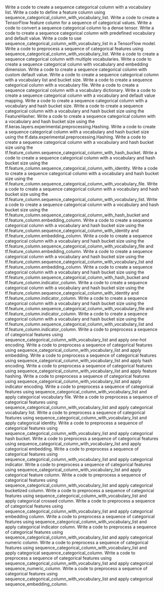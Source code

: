 Write a code to create a sequence categorical column with a vocabulary list.
Write a code to define a feature column using sequence_categorical_column_with_vocabulary_list.
Write a code to create a TensorFlow feature column for a sequence of categorical values.
Write a code to convert a sequence categorical column to a dense tensor.
Write a code to create a sequence categorical column with predefined vocabulary and default value.
Write a code to use sequence_categorical_column_with_vocabulary_list in a TensorFlow model.
Write a code to preprocess a sequence of categorical features using sequence_categorical_column_with_vocabulary_list.
Write a code to create a sequence categorical column with multiple vocabularies.
Write a code to create a sequence categorical column with vocabulary and embedding dimension.
Write a code to create a sequence categorical column with custom default value.
Write a code to create a sequence categorical column with a vocabulary list and bucket size.
Write a code to create a sequence categorical column with a vocabulary file.
Write a code to create a sequence categorical column with a vocabulary dictionary.
Write a code to create a sequence categorical column with a vocabulary and default value mapping.
Write a code to create a sequence categorical column with a vocabulary and hash bucket size.
Write a code to create a sequence categorical column with a vocabulary and hash bucket size using the FeatureHasher.
Write a code to create a sequence categorical column with a vocabulary and hash bucket size using the tf.keras.layers.experimental.preprocessing.Hashing.
Write a code to create a sequence categorical column with a vocabulary and hash bucket size using the tf.data.experimental.preprocessing.Hashing.
Write a code to create a sequence categorical column with a vocabulary and hash bucket size using the tf.feature_column.sequence_categorical_column_with_hash_bucket.
Write a code to create a sequence categorical column with a vocabulary and hash bucket size using the tf.feature_column.sequence_categorical_column_with_identity.
Write a code to create a sequence categorical column with a vocabulary and hash bucket size using the tf.feature_column.sequence_categorical_column_with_vocabulary_file.
Write a code to create a sequence categorical column with a vocabulary and hash bucket size using the tf.feature_column.sequence_categorical_column_with_vocabulary_list.
Write a code to create a sequence categorical column with a vocabulary and hash bucket size using the tf.feature_column.sequence_categorical_column_with_hash_bucket and tf.feature_column.embedding_column.
Write a code to create a sequence categorical column with a vocabulary and hash bucket size using the tf.feature_column.sequence_categorical_column_with_identity and tf.feature_column.embedding_column.
Write a code to create a sequence categorical column with a vocabulary and hash bucket size using the tf.feature_column.sequence_categorical_column_with_vocabulary_file and tf.feature_column.embedding_column.
Write a code to create a sequence categorical column with a vocabulary and hash bucket size using the tf.feature_column.sequence_categorical_column_with_vocabulary_list and tf.feature_column.embedding_column.
Write a code to create a sequence categorical column with a vocabulary and hash bucket size using the tf.feature_column.sequence_categorical_column_with_hash_bucket and tf.feature_column.indicator_column.
Write a code to create a sequence categorical column with a vocabulary and hash bucket size using the tf.feature_column.sequence_categorical_column_with_identity and tf.feature_column.indicator_column.
Write a code to create a sequence categorical column with a vocabulary and hash bucket size using the tf.feature_column.sequence_categorical_column_with_vocabulary_file and tf.feature_column.indicator_column.
Write a code to create a sequence categorical column with a vocabulary and hash bucket size using the tf.feature_column.sequence_categorical_column_with_vocabulary_list and tf.feature_column.indicator_column.
Write a code to preprocess a sequence of categorical features using sequence_categorical_column_with_vocabulary_list and apply one-hot encoding.
Write a code to preprocess a sequence of categorical features using sequence_categorical_column_with_vocabulary_list and apply embedding.
Write a code to preprocess a sequence of categorical features using sequence_categorical_column_with_vocabulary_list and apply hash encoding.
Write a code to preprocess a sequence of categorical features using sequence_categorical_column_with_vocabulary_list and apply feature hashing.
Write a code to preprocess a sequence of categorical features using sequence_categorical_column_with_vocabulary_list and apply indicator encoding.
Write a code to preprocess a sequence of categorical features using sequence_categorical_column_with_vocabulary_list and apply categorical vocabulary file.
Write a code to preprocess a sequence of categorical features using sequence_categorical_column_with_vocabulary_list and apply categorical vocabulary list.
Write a code to preprocess a sequence of categorical features using sequence_categorical_column_with_vocabulary_list and apply categorical identity.
Write a code to preprocess a sequence of categorical features using sequence_categorical_column_with_vocabulary_list and apply categorical hash bucket.
Write a code to preprocess a sequence of categorical features using sequence_categorical_column_with_vocabulary_list and apply categorical embedding.
Write a code to preprocess a sequence of categorical features using sequence_categorical_column_with_vocabulary_list and apply categorical indicator.
Write a code to preprocess a sequence of categorical features using sequence_categorical_column_with_vocabulary_list and apply categorical feature column.
Write a code to preprocess a sequence of categorical features using sequence_categorical_column_with_vocabulary_list and apply categorical bucketized column.
Write a code to preprocess a sequence of categorical features using sequence_categorical_column_with_vocabulary_list and apply categorical crossed column.
Write a code to preprocess a sequence of categorical features using sequence_categorical_column_with_vocabulary_list and apply categorical embedding column.
Write a code to preprocess a sequence of categorical features using sequence_categorical_column_with_vocabulary_list and apply categorical indicator column.
Write a code to preprocess a sequence of categorical features using sequence_categorical_column_with_vocabulary_list and apply categorical numeric column.
Write a code to preprocess a sequence of categorical features using sequence_categorical_column_with_vocabulary_list and apply categorical sequence_categorical_column.
Write a code to preprocess a sequence of categorical features using sequence_categorical_column_with_vocabulary_list and apply categorical sequence_numeric_column.
Write a code to preprocess a sequence of categorical features using sequence_categorical_column_with_vocabulary_list and apply categorical sequence_embedding_column.